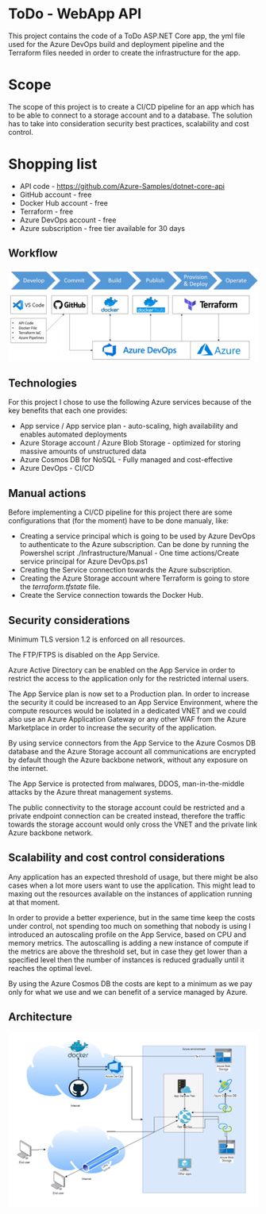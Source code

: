 # ToDo - WebApp API 

This project contains the code of a ToDo ASP.NET Core app, the yml file used for the Azure DevOps build and deployment pipeline and the Terraform files needed in order to create the infrastructure for the app.

# Scope

The scope of this project is to create a CI/CD pipeline for an app which has to be able to connect to a storage account and to a database.
The solution has to take into consideration security best practices, scalability and cost control.

# Shopping list
- API code - https://github.com/Azure-Samples/dotnet-core-api
- GitHub account - free
- Docker Hub account - free
- Terraform - free
- Azure DevOps account - free
- Azure subscription - free tier available for 30 days

## Workflow

![Workflow](./Documentation/Workflow.png)

## Technologies
For this project I chose to use the following Azure services because of the key benefits that each one provides:
- App service / App service plan - auto-scaling, high availability and enables automated deployments
- Azure Storage account / Azure Blob Storage - optimized for storing massive amounts of unstructured data
- Azure Cosmos DB for NoSQL - Fully managed and cost-effective
- Azure DevOps - CI/CD

## Manual actions

Before implementing a CI/CD pipeline for this project there are some configurations that (for the moment) have to be done manualy, like:
- Creating a service principal which is going to be used by Azure DevOps to authenticate to the  Azure subscription. Can be done by running the Powershel script ./Infrastructure/Manual - One time actions/Create service principal for Azure DevOps.ps1
- Creating the Service connection towards the Azure subscription.
- Creating the Azure Storage account where Terraform is going to store the *terraform.tfstate* file.
- Create the Service connection towards the Docker Hub.

## Security considerations

Minimum TLS version 1.2 is enforced on all resources.

The FTP/FTPS is disabled on the App Service.

Azure Active Directory can be enabled on the App Service in order to restrict the access to the application only for the restricted internal users.

The App Service plan is now set to a Production plan. In order to increase the security it could be increased to an App Service Environment, where the compute resources would be isolated in a dedicated VNET and we could also use an Azure Application Gateway or any other WAF from the Azure Marketplace in order to increase the security of the application.

By using service connectors from the App Service to the Azure Cosmos DB database and  the Azure Storage account all communications are encrypted by default though the Azure backbone network, without any exposure on the internet.

The App Service is protected from malwares, DDOS, man-in-the-middle attacks by the Azure threat management systems.

The public connectivity to the storage account could be restricted and a private endpoint connection can be created instead, therefore the traffic towards the storage account would only cross the VNET and the private link Azure backbone network.


## Scalability and cost control considerations
Any application has an expected threshold of usage, but there might be also cases when a lot more users want to use the application. This might lead to maxing out the resources available on the instances of application running at that moment.

In order to provide a better experience, but in the same time keep the costs under control, not spending too much on something that nobody is using I introduced an autoscaling profile on the App Service, based on CPU and memory metrics. The autoscalling is adding a new instance of compute if the metrics are above the threshold set, but in case they get lower than a specified level then the number of instances is reduced gradually until it reaches the optimal level.

By using the Azure Cosmos DB the costs are kept to a minimum as we pay only for what we use and we can benefit of a service managed by Azure.

## Architecture

![Architecture](./Documentation/Azure_diagram.png)
